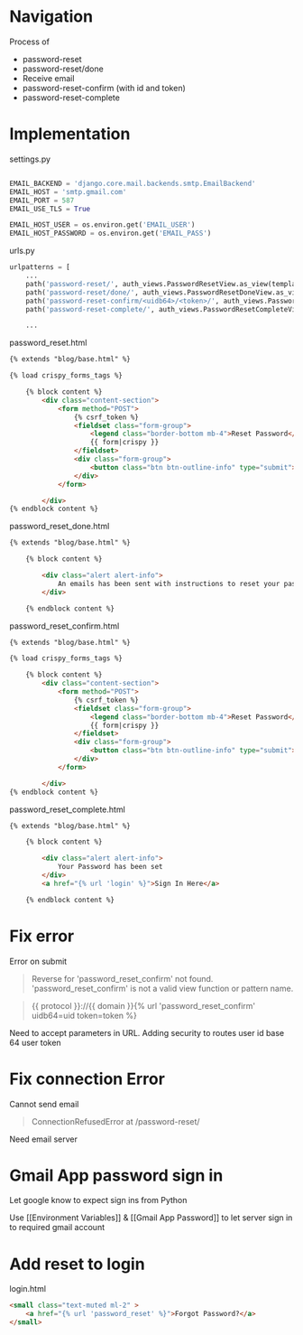 
# Navigation
Process of 

- password-reset
- password-reset/done
- Receive email
- password-reset-confirm (with id and token)
- password-reset-complete

# Implementation

settings.py
```python

EMAIL_BACKEND = 'django.core.mail.backends.smtp.EmailBackend'
EMAIL_HOST = 'smtp.gmail.com'
EMAIL_PORT = 587
EMAIL_USE_TLS = True

EMAIL_HOST_USER = os.environ.get('EMAIL_USER')
EMAIL_HOST_PASSWORD = os.environ.get('EMAIL_PASS')

```
urls.py

```python
urlpatterns = [
	...
    path('password-reset/', auth_views.PasswordResetView.as_view(template_name="users/password_reset.html"), name='password_reset'),
    path('password-reset/done/', auth_views.PasswordResetDoneView.as_view(template_name="users/password_reset_done.html"), name='password_reset_done'),
	path('password-reset-confirm/<uidb64>/<token>/', auth_views.PasswordResetConfirmView.as_view(template_name="users/password_reset_confirm.html"), name='password_reset_confirm'),
	path('password-reset-complete/', auth_views.PasswordResetCompleteView.as_view(template_name="users/password_reset_complete.html"), name='password_reset_complete'),

    ...
```

password_reset.html
```html
{% extends "blog/base.html" %}

{% load crispy_forms_tags %}

    {% block content %}
        <div class="content-section">
            <form method="POST">
                {% csrf_token %}
                <fieldset class="form-group">
                    <legend class="border-bottom mb-4">Reset Password</legend>
                    {{ form|crispy }}
                </fieldset>
                <div class="form-group">
                    <button class="btn btn-outline-info" type="submit"> Request Password Reset </button>
                </div>
            </form>

        </div>
{% endblock content %}

```

password_reset_done.html
```html
{% extends "blog/base.html" %}

    {% block content %}

        <div class="alert alert-info">
            An emails has been sent with instructions to reset your password
        </div>

    {% endblock content %}

```

password_reset_confirm.html
```html
{% extends "blog/base.html" %}

{% load crispy_forms_tags %}

    {% block content %}
        <div class="content-section">
            <form method="POST">
                {% csrf_token %}
                <fieldset class="form-group">
                    <legend class="border-bottom mb-4">Reset Password</legend>
                    {{ form|crispy }}
                </fieldset>
                <div class="form-group">
                    <button class="btn btn-outline-info" type="submit"> Reset Password </button>
                </div>
            </form>

        </div>
{% endblock content %}

```

password_reset_complete.html
```html
{% extends "blog/base.html" %}

    {% block content %}

        <div class="alert alert-info">
            Your Password has been set
        </div>
        <a href="{% url 'login' %}">Sign In Here</a>

    {% endblock content %}

```

# Fix error

Error on submit

> Reverse for 'password_reset_confirm' not found. 'password_reset_confirm' is not a valid view function or pattern name.

> {{ protocol }}://{{ domain }}{% url 'password_reset_confirm' uidb64=uid token=token %}

Need to accept parameters in URL. Adding security to routes
user id base 64 
user token

# Fix connection Error

Cannot send email

> ConnectionRefusedError at /password-reset/

Need email server

# Gmail App password sign in

Let google know to expect sign ins from Python

Use [[Environment Variables]] & [[Gmail App Password]] to let server sign in to required gmail account

# Add reset to login

login.html
```html
<small class="text-muted ml-2" >
	<a href="{% url 'password_reset' %}">Forgot Password?</a>
</small>
```

